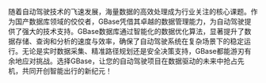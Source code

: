 随着自动驾驶技术的飞速发展，海量数据的高效处理成为行业关注的核心课题。作为国产数据库领域的佼佼者，GBase凭借其卓越的数据管理能力，为自动驾驶提供了强大的技术支持。GBase数据库通过智能化的数据优化算法，显著提升了数据存储、查询和分析的速度与效率，确保了自动驾驶系统在复杂场景下的稳定运行。无论是实时数据采集、精准路径规划还是安全决策支持，GBase都能游刃有余地应对挑战。选择GBase，让您的自动驾驶项目在数据驱动的未来中抢占先机，共同开创智能出行的新纪元！